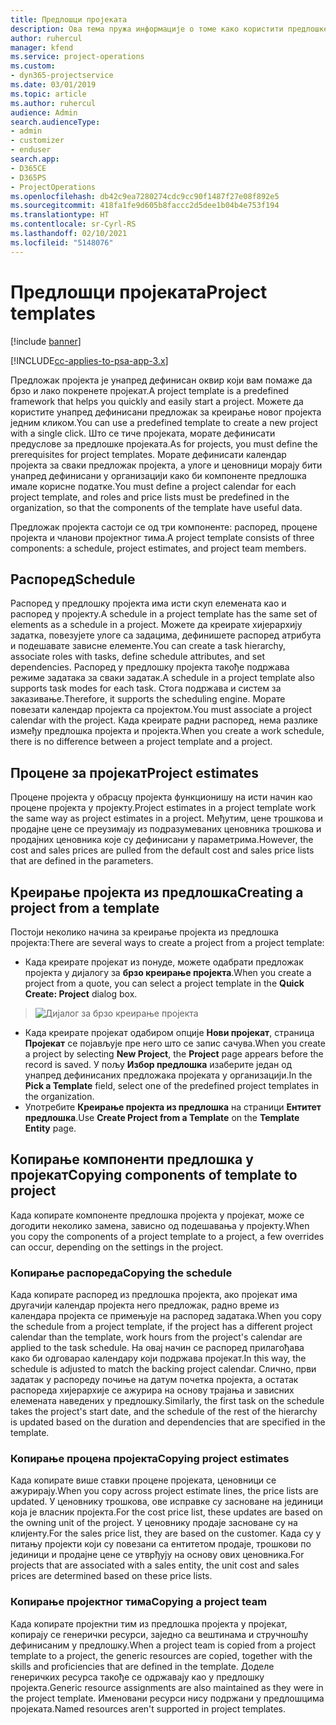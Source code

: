 ```yaml
---
title: Предлошци пројеката
description: Ова тема пружа информације о томе како користити предлошке пројекта за брзо подешавање пројекта.
author: ruhercul
manager: kfend
ms.service: project-operations
ms.custom:
- dyn365-projectservice
ms.date: 03/01/2019
ms.topic: article
ms.author: ruhercul
audience: Admin
search.audienceType:
- admin
- customizer
- enduser
search.app:
- D365CE
- D365PS
- ProjectOperations
ms.openlocfilehash: db42c9ea7280274cdc9cc90f1487f27e08f892e5
ms.sourcegitcommit: 418fa1fe9d605b8faccc2d5dee1b04b4e753f194
ms.translationtype: HT
ms.contentlocale: sr-Cyrl-RS
ms.lasthandoff: 02/10/2021
ms.locfileid: "5148076"
---
```

# <a name="project-templates"></a><span data-ttu-id="7d64f-103">Предлошци пројеката</span><span class="sxs-lookup"><span data-stu-id="7d64f-103">Project templates</span></span> 

[!include [banner](../includes/psa-now-project-operations.md)]

[!INCLUDE[cc-applies-to-psa-app-3.x](../includes/cc-applies-to-psa-app-3x.md)]

<span data-ttu-id="7d64f-104">Предложак пројекта је унапред дефинисан оквир који вам помаже да брзо и лако покренете пројекат.</span><span class="sxs-lookup"><span data-stu-id="7d64f-104">A project template is a predefined framework that helps you quickly and easily start a project.</span></span> <span data-ttu-id="7d64f-105">Можете да користите унапред дефинисани предложак за креирање новог пројекта једним кликом.</span><span class="sxs-lookup"><span data-stu-id="7d64f-105">You can use a predefined template to create a new project with a single click.</span></span> <span data-ttu-id="7d64f-106">Што се тиче пројеката, морате дефинисати предуслове за предлошке пројеката.</span><span class="sxs-lookup"><span data-stu-id="7d64f-106">As for projects, you must define the prerequisites for project templates.</span></span> <span data-ttu-id="7d64f-107">Морате дефинисати календар пројекта за сваки предложак пројекта, а улоге и ценовници морају бити унапред дефинисани у организацији како би компоненте предлошка имале корисне податке.</span><span class="sxs-lookup"><span data-stu-id="7d64f-107">You must define a project calendar for each project template, and roles and price lists must be predefined in the organization, so that the components of the template have useful data.</span></span>

<span data-ttu-id="7d64f-108">Предложак пројекта састоји се од три компоненте: распоред, процене пројекта и чланови пројектног тима.</span><span class="sxs-lookup"><span data-stu-id="7d64f-108">A project template consists of three components: a schedule, project estimates, and project team members.</span></span>

## <a name="schedule"></a><span data-ttu-id="7d64f-109">Распоред</span><span class="sxs-lookup"><span data-stu-id="7d64f-109">Schedule</span></span>

<span data-ttu-id="7d64f-110">Распоред у предлошку пројекта има исти скуп елемената као и распоред у пројекту.</span><span class="sxs-lookup"><span data-stu-id="7d64f-110">A schedule in a project template has the same set of elements as a schedule in a project.</span></span> <span data-ttu-id="7d64f-111">Можете да креирате хијерархију задатка, повезујете улоге са задацима, дефинишете распоред атрибута и подешавате зависне елементе.</span><span class="sxs-lookup"><span data-stu-id="7d64f-111">You can create a task hierarchy, associate roles with tasks, define schedule attributes, and set dependencies.</span></span> <span data-ttu-id="7d64f-112">Распоред у предлошку пројекта такође подржава режиме задатака за сваки задатак.</span><span class="sxs-lookup"><span data-stu-id="7d64f-112">A schedule in a project template also supports task modes for each task.</span></span> <span data-ttu-id="7d64f-113">Стога подржава и систем за заказивање.</span><span class="sxs-lookup"><span data-stu-id="7d64f-113">Therefore, it supports the scheduling engine.</span></span> <span data-ttu-id="7d64f-114">Морате повезати календар пројекта са пројектом.</span><span class="sxs-lookup"><span data-stu-id="7d64f-114">You must associate a project calendar with the project.</span></span> <span data-ttu-id="7d64f-115">Када креирате радни распоред, нема разлике између предлошка пројекта и пројекта.</span><span class="sxs-lookup"><span data-stu-id="7d64f-115">When you create a work schedule, there is no difference between a project template and a project.</span></span>

## <a name="project-estimates"></a><span data-ttu-id="7d64f-116">Процене за пројекат</span><span class="sxs-lookup"><span data-stu-id="7d64f-116">Project estimates</span></span>

<span data-ttu-id="7d64f-117">Процене пројекта у обрасцу пројекта функционишу на исти начин као процене пројекта у пројекту.</span><span class="sxs-lookup"><span data-stu-id="7d64f-117">Project estimates in a project template work the same way as project estimates in a project.</span></span> <span data-ttu-id="7d64f-118">Међутим, цене трошкова и продајне цене се преузимају из подразумеваних ценовника трошкова и продајних ценовника које су дефинисани у параметрима.</span><span class="sxs-lookup"><span data-stu-id="7d64f-118">However, the cost and sales prices are pulled from the default cost and sales price lists that are defined in the parameters.</span></span>

## <a name="creating-a-project-from-a-template"></a><span data-ttu-id="7d64f-119">Креирање пројекта из предлошка</span><span class="sxs-lookup"><span data-stu-id="7d64f-119">Creating a project from a template</span></span>
 
<span data-ttu-id="7d64f-120">Постоји неколико начина за креирање пројекта из предлошка пројекта:</span><span class="sxs-lookup"><span data-stu-id="7d64f-120">There are several ways to create a project from a project template:</span></span>

- <span data-ttu-id="7d64f-121">Када креирате пројекат из понуде, можете одабрати предложак пројекта у дијалогу за **брзо креирање пројекта**.</span><span class="sxs-lookup"><span data-stu-id="7d64f-121">When you create a project from a quote, you can select a project template in the **Quick Create: Project** dialog box.</span></span>

> ![Дијалог за брзо креирање пројекта](media/project-11.png)

- <span data-ttu-id="7d64f-123">Када креирате пројекат одабиром опције **Нови пројекат**, страница **Пројекат** се појављује пре него што се запис сачува.</span><span class="sxs-lookup"><span data-stu-id="7d64f-123">When you create a project by selecting **New Project**, the **Project** page appears before the record is saved.</span></span> <span data-ttu-id="7d64f-124">У пољу **Избор предлошка** изаберите један од унапред дефинисаних предложака пројеката у организацији.</span><span class="sxs-lookup"><span data-stu-id="7d64f-124">In the **Pick a Template** field, select one of the predefined project templates in the organization.</span></span>
- <span data-ttu-id="7d64f-125">Употребите **Креирање пројекта из предлошка** на страници **Ентитет предлошка**.</span><span class="sxs-lookup"><span data-stu-id="7d64f-125">Use **Create Project from a Template** on the **Template Entity** page.</span></span>

## <a name="copying-components-of-template-to-project"></a><span data-ttu-id="7d64f-126">Копирање компоненти предлошка у пројекат</span><span class="sxs-lookup"><span data-stu-id="7d64f-126">Copying components of template to project</span></span>

<span data-ttu-id="7d64f-127">Када копирате компоненте предлошка пројекта у пројекат, може се догодити неколико замена, зависно од подешавања у пројекту.</span><span class="sxs-lookup"><span data-stu-id="7d64f-127">When you copy the components of a project template to a project, a few overrides can occur, depending on the settings in the project.</span></span>

### <a name="copying-the-schedule"></a><span data-ttu-id="7d64f-128">Копирање распореда</span><span class="sxs-lookup"><span data-stu-id="7d64f-128">Copying the schedule</span></span>

<span data-ttu-id="7d64f-129">Када копирате распоред из предлошка пројекта, ако пројекат има другачији календар пројекта него предложак, радно време из календара пројекта се примењује на распоред задатака.</span><span class="sxs-lookup"><span data-stu-id="7d64f-129">When you copy the schedule from a project template, if the project has a different project calendar than the template, work hours from the project's calendar are applied to the task schedule.</span></span> <span data-ttu-id="7d64f-130">На овај начин се распоред прилагођава како би одговарао календару који подржава пројекат.</span><span class="sxs-lookup"><span data-stu-id="7d64f-130">In this way, the schedule is adjusted to match the backing project calendar.</span></span> <span data-ttu-id="7d64f-131">Слично, први задатак у распореду почиње на датум почетка пројекта, а остатак распореда хијерархије се ажурира на основу трајања и зависних елемената наведених у предлошку.</span><span class="sxs-lookup"><span data-stu-id="7d64f-131">Similarly, the first task on the schedule takes the project's start date, and the schedule of the rest of the hierarchy is updated based on the duration and dependencies that are specified in the template.</span></span> 

### <a name="copying-project-estimates"></a><span data-ttu-id="7d64f-132">Копирање процена пројекта</span><span class="sxs-lookup"><span data-stu-id="7d64f-132">Copying project estimates</span></span> 

<span data-ttu-id="7d64f-133">Када копирате више ставки процене пројеката, ценовници се ажурирају.</span><span class="sxs-lookup"><span data-stu-id="7d64f-133">When you copy across project estimate lines, the price lists are updated.</span></span> <span data-ttu-id="7d64f-134">У ценовнику трошкова, ове исправке су засноване на јединици која је власник пројекта.</span><span class="sxs-lookup"><span data-stu-id="7d64f-134">For the cost price list, these updates are based on the owning unit of the project.</span></span> <span data-ttu-id="7d64f-135">У ценовнику продаје засноване су на клијенту.</span><span class="sxs-lookup"><span data-stu-id="7d64f-135">For the sales price list, they are based on the customer.</span></span> <span data-ttu-id="7d64f-136">Када су у питању пројекти који су повезани са ентитетом продаје, трошкови по јединици и продајне цене се утврђују на основу ових ценовника.</span><span class="sxs-lookup"><span data-stu-id="7d64f-136">For projects that are associated with a sales entity, the unit cost and sales prices are determined based on these price lists.</span></span>

### <a name="copying-a-project-team"></a><span data-ttu-id="7d64f-137">Копирање пројектног тима</span><span class="sxs-lookup"><span data-stu-id="7d64f-137">Copying a project team</span></span>

<span data-ttu-id="7d64f-138">Када копирате пројектни тим из предлошка пројекта у пројекат, копирају се генерички ресурси, заједно са вештинама и стручношћу дефинисаним у предлошку.</span><span class="sxs-lookup"><span data-stu-id="7d64f-138">When a project team is copied from a project template to a project, the generic resources are copied, together with the skills and proficiencies that are defined in the template.</span></span> <span data-ttu-id="7d64f-139">Доделе генеричких ресурса такође се одржавају као у предлошку пројекта.</span><span class="sxs-lookup"><span data-stu-id="7d64f-139">Generic resource assignments are also maintained as they were in the project template.</span></span> <span data-ttu-id="7d64f-140">Именовани ресурси нису подржани у предлошцима пројеката.</span><span class="sxs-lookup"><span data-stu-id="7d64f-140">Named resources aren't supported in project templates.</span></span>
